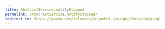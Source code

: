 ```yaml
---
title: AbstractService.notifyStopped
permalink: /AbstractService.notifyStopped/
redirect_to: https://guava.dev/releases/snapshot-jre/api/docs/com/google/common/util/concurrent/AbstractService.html#notifyStopped--
---
```

